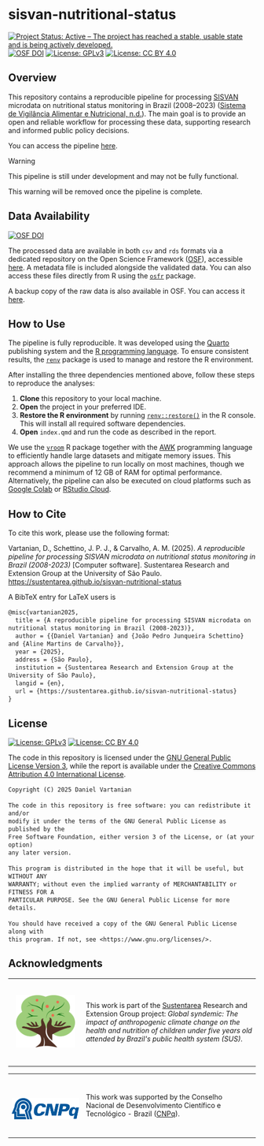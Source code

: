 # sisvan-nutritional-status

<!-- badges: start -->
[![Project Status: Active – The project has reached a stable, usable state and is being actively developed.](https://img.shields.io/badge/Repo%20Status-Active-12DA12.svg)](https://www.repostatus.org/#inactive)
[![OSF DOI](https://img.shields.io/badge/OSF-10.17605/OSF.IO/8J94M-1284C5.svg)](https://doi.org/10.17605/OSF.IO/8J94M)
[![License: GPLv3](https://img.shields.io/badge/license-GPLv3-bd0000.svg)](https://www.gnu.org/licenses/gpl-3.0)
[![License: CC BY 4.0](https://img.shields.io/badge/License-CC_BY_4.0-lightgrey.svg)](https://creativecommons.org/licenses/by/4.0/)
<!-- badges: end -->

## Overview

This repository contains a reproducible pipeline for processing [SISVAN](https://sisaps.saude.gov.br/sisvan/) microdata on nutritional status monitoring in Brazil (2008–2023) ([Sistema de Vigilância Alimentar e Nutricional, n.d.](https://opendatasus.saude.gov.br/dataset/sisvan-estado-nutricional)). The main goal is to provide an open and reliable workflow for processing these data, supporting research and informed public policy decisions.

You can access the pipeline [here](https://sustentarea.github.io/sisvan-nutritional-status/).

> [!WARNING]
> This pipeline is still under development and may not be fully functional.
>
> This warning will be removed once the pipeline is complete.

## Data Availability

[![OSF DOI](https://img.shields.io/badge/OSF-10.17605/OSF.IO/8J94M-1284C5.svg)](https://doi.org/10.17605/OSF.IO/8J94M)

The processed data are available in both `csv` and `rds` formats via a dedicated repository on the Open Science Framework ([OSF](https://osf.io/)), accessible [here](https://doi.org/10.17605/OSF.IO/8J94M). A metadata file is included alongside the validated data. You can also access these files directly from R using the [`osfr`](https://docs.ropensci.org/osfr/) package.

A backup copy of the raw data is also available in OSF. You can access it [here](https://doi.org/10.17605/OSF.IO/SY8EC).

## How to Use

The pipeline is fully reproducible. It was developed using the [Quarto](https://quarto.org/) publishing system and the [R programming language](https://www.r-project.org/). To ensure consistent results, the [`renv`](https://rstudio.github.io/renv/) package is used to manage and restore the R environment.

After installing the three dependencies mentioned above, follow these steps to reproduce the analyses:

1. **Clone** this repository to your local machine.
2. **Open** the project in your preferred IDE.
3. **Restore the R environment** by running [`renv::restore()`](https://rstudio.github.io/renv/reference/restore.html) in the R console. This will install all required software dependencies.
4. **Open** `index.qmd` and run the code as described in the report.

We use the [`vroom`](https://vroom.r-lib.org/) R package together with the [AWK](https://en.wikipedia.org/wiki/AWK) programming language to efficiently handle large datasets and mitigate memory issues. This approach allows the pipeline to run locally on most machines, though we recommend a minimum of 12 GB of RAM for optimal performance. Alternatively, the pipeline can also be executed on cloud platforms such as [Google Colab](https://colab.research.google.com/) or [RStudio Cloud](https://rstudio.cloud/).

## How to Cite

To cite this work, please use the following format:

Vartanian, D., Schettino, J. P. J., & Carvalho, A. M. (2025). *A reproducible pipeline for processing SISVAN microdata on nutritional status monitoring in Brazil (2008-2023)* \[Computer software\]. Sustentarea Research and Extension Group at the University of São Paulo. <https://sustentarea.github.io/sisvan-nutritional-status>

A BibTeX entry for LaTeX users is

```
@misc{vartanian2025,
  title = {A reproducible pipeline for processing SISVAN microdata on nutritional status monitoring in Brazil (2008-2023)},
  author = {{Daniel Vartanian} and {João Pedro Junqueira Schettino} and {Aline Martins de Carvalho}},
  year = {2025},
  address = {São Paulo},
  institution = {Sustentarea Research and Extension Group at the University of São Paulo},
  langid = {en},
  url = {https://sustentarea.github.io/sisvan-nutritional-status}
}
```

## License

[![License: GPLv3](https://img.shields.io/badge/license-GPLv3-bd0000.svg)](https://www.gnu.org/licenses/gpl-3.0)
[![License: CC BY 4.0](https://img.shields.io/badge/License-CC_BY_4.0-lightgrey.svg)](https://creativecommons.org/licenses/by/4.0/)

The code in this repository is licensed under the [GNU General Public License Version 3](https://www.gnu.org/licenses/gpl-3.0), while the report is available under the [Creative Commons Attribution 4.0 International License](https://creativecommons.org/licenses/by/4.0/).

``` text
Copyright (C) 2025 Daniel Vartanian

The code in this repository is free software: you can redistribute it and/or
modify it under the terms of the GNU General Public License as published by the
Free Software Foundation, either version 3 of the License, or (at your option)
any later version.

This program is distributed in the hope that it will be useful, but WITHOUT ANY
WARRANTY; without even the implied warranty of MERCHANTABILITY or FITNESS FOR A
PARTICULAR PURPOSE. See the GNU General Public License for more details.

You should have received a copy of the GNU General Public License along with
this program. If not, see <https://www.gnu.org/licenses/>.
```

## Acknowledgments

<table>
  <tr>
    <td width="30%">
      <br>
      <p align="center">
        <a href="https://www.fsp.usp.br/sustentarea"><img src="images/sustentarea-icon.svg" width="120em"/></a>
      </p>
      <br>
    </td>
    <td width="70%">
      This work is part of the <a href="https://www.fsp.usp.br/sustentarea">Sustentarea</a> Research and Extension Group project: <em>Global syndemic: The impact of anthropogenic climate change on the health and nutrition of children under five years old attended by Brazil's public health system (SUS)</em>.
    </td>
  </tr>
</table>

<table>
  <tr>
    <td width="30%"">
      <br>
      <p align="center">
        <br> <a href="https://www.gov.br/cnpq/"><img src="images/cnpq-logo.svg" width="150em"/></a>
      </p>
      <br>
    </td>
    <td width="70%">
      This work was supported by the Conselho Nacional de Desenvolvimento Científico e Tecnológico - Brazil (<a href="https://www.gov.br/cnpq/">CNPq</a>).
    </td>
  </tr>
</table>
